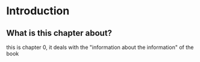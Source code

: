 # Introduction
## What is this chapter about?
this is chapter 0, it deals with the "information about the information" of the book
